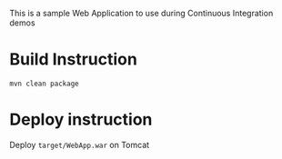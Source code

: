 This is a sample Web Application to use during Continuous Integration demos

# Build Instruction



```
mvn clean package
```

# Deploy instruction

Deploy ```target/WebApp.war``` on Tomcat
 
